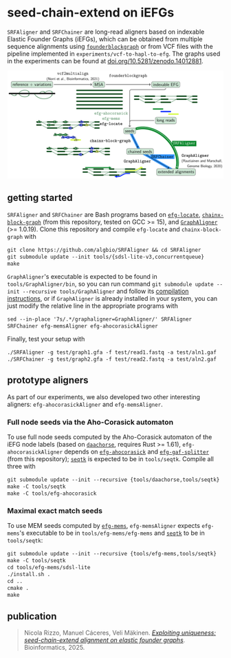 # seed-chain-extend on iEFGs
`SRFAligner` and `SRFChainer` are long-read aligners based on indexable Elastic Founder Graphs (iEFGs), which can be obtained from multiple sequence alignments using [`founderblockgraph`](https://github.com/algbio/founderblockgraphs) or from VCF files with the pipeline implemented in `experiments/vcf-to-hapl-to-efg`. The graphs used in the experiments can be found at [doi.org/10.5281/zenodo.14012881](https://doi.org/10.5281/zenodo.14012881).

![Workflow to build iEFGs from a VCF file and to perform seed-chain-extend alignment](docs/workflow.png)

## getting started
`SRFAligner` and `SRFChainer` are Bash programs based on [`efg-locate`](tools/efg-locate), [`chainx-block-graph`](tools/ChainX-block-graph) (from this repository, tested on GCC >= 15), and [`GraphAligner`](https://github.com/maickrau/GraphAligner) (>= 1.0.19). Clone this repository and compile `efg-locate` and `chainx-block-graph` with
```console
git clone https://github.com/algbio/SRFAligner && cd SRFAligner
git submodule update --init tools/{sdsl-lite-v3,concurrentqueue}
make
```
`GraphAligner`'s executable is expected to be found in `tools/GraphAligner/bin`, so you can run command `git submodule update --init --recursive tools/GraphAligner` and follow its [compilation instructions](https://github.com/maickrau/GraphAligner?tab=readme-ov-file#compilation), or if `GraphAligner` is already installed in your system, you can just modify the relative line in the appropriate programs with
```console
sed --in-place '7s/.*/graphaligner=GraphAligner/' SRFAligner SRFChainer efg-memsAligner efg-ahocorasickAligner
```
Finally, test your setup with
```console
./SRFAligner -g test/graph1.gfa -f test/read1.fastq -a test/aln1.gaf
./SRFChainer -g test/graph2.gfa -f test/read2.fastq -a test/aln2.gaf
```

## prototype aligners
As part of our experiments, we also developed two other interesting aligners: `efg-ahocorasickAligner` and `efg-memsAligner`.

### Full node seeds via the Aho-Corasick automaton
To use full node seeds computed by the Aho-Corasick automaton of the iEFG node labels (based on [`daachorse`](https://github.com/daac-tools/daachorse), requires Rust >= 1.61), `efg-ahocorasickAligner` depends on [`efg-ahocorasick`](tools/efg-ahocorasick) and [`efg-gaf-splitter`](tools/efg-gaf-splitter) (from this repository); [`seqtk`](https://github.com/lh3/seqtk) is expected to be in `tools/seqtk`. Compile all three with
```console
git submodule update --init --recursive {tools/daachorse,tools/seqtk}
make -C tools/seqtk
make -C tools/efg-ahocorasick
```

### Maximal exact match seeds
To use MEM seeds computed by [`efg-mems`](https://github.com/algbio/efg-mems), `efg-memsAligner` expects `efg-mems`'s executable to be in `tools/efg-mems/efg-mems` and [`seqtk`](https://github.com/lh3/seqtk) to be in `tools/seqtk`:
```console
git submodule update --init --recursive {tools/efg-mems,tools/seqtk}
make -C tools/seqtk
cd tools/efg-mems/sdsl-lite
./install.sh .
cd ..
cmake .
make
```

## publication
> Nicola Rizzo, Manuel Cáceres, Veli Mäkinen.
> [*Exploiting uniqueness: seed-chain-extend alignment on elastic founder graphs*](https://doi.org/10.1093/bioinformatics/btaf225).
> Bioinformatics, 2025.
